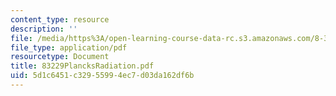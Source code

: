 ```yaml
---
content_type: resource
description: ''
file: /media/https%3A/open-learning-course-data-rc.s3.amazonaws.com/8-322-quantum-theory-ii-spring-2003/5d1c6451c32955994ec7d03da162df6b_83229PlancksRadiation.pdf
file_type: application/pdf
resourcetype: Document
title: 83229PlancksRadiation.pdf
uid: 5d1c6451-c329-5599-4ec7-d03da162df6b
---
```

